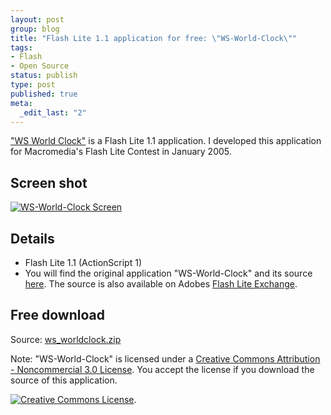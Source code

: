 ```yaml
--- 
layout: post
group: blog
title: "Flash Lite 1.1 application for free: \"WS-World-Clock\""
tags: 
- Flash
- Open Source
status: publish
type: post
published: true
meta: 
  _edit_last: "2"
---
```

["WS World Clock"](/popup/worldclock.php) is a Flash Lite 1.1 application. I developed this application for Macromedia's Flash Lite Contest in January 2005.

<!--more-->

## Screen shot

[![WS-World-Clock Screen](/blog/uploads/2007/02/ws_worldclock_screen.jpg)](/popup/worldclock.php)

## Details

*   Flash Lite 1.1 (ActionScript 1)
*   You will find the original application "WS-World-Clock" and its source [here](/popup/worldclock.php). The source is also available on Adobes [Flash Lite Exchange](http://www.adobe.com/cfusion/exchange/index.cfm?event=extensionDetail&extid=1022846).

## Free download

Source: [ws_worldclock.zip](/blog/uploads/2007/02/19/ws_worldclock.zip)

Note: "WS-World-Clock" is licensed under a [Creative Commons Attribution - Noncommercial 3.0 License](http://creativecommons.org/licenses/by-nc/3.0/). You accept the license if you download the source of this application.

[![Creative Commons License](http://creativecommons.org/images/public/somerights20.png)](http://creativecommons.org/licenses/by-nc/3.0/).